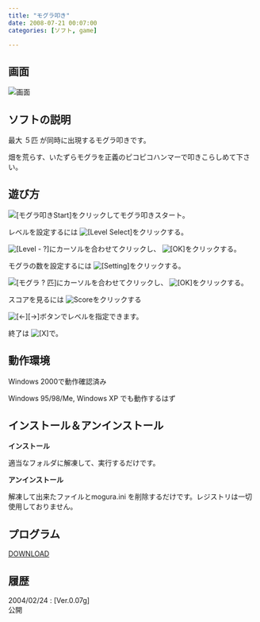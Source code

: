 ```yaml
---
title: "モグラ叩き"
date: 2008-07-21 00:07:00
categories: [ソフト, game]

---
```


## 画面


![画面][1] 

 [1]: /images/mogura.jpg

## ソフトの説明

最大 ５匹 が同時に出現するモグラ叩きです。
	  
畑を荒らす、いたずらモグラを正義のピコピコハンマーで叩きこらしめて下さい。 

## 遊び方

 ![[モグラ叩きStart]][2]をクリックしてモグラ叩きスタート。
	  
レベルを設定するには  ![[Level Select]][3]をクリックする。
	  
 ![[Level - ?]][4]にカーソルを合わせてクリックし、 ![[OK]][5]をクリックする。 

 [2]: /images/mog_st.gif
 [3]: /images/mog_lvs.gif
 [4]: /images/mog_lv.gif
 [5]: /images/mog_ok.gif

モグラの数を設定するには  ![[Setting]][6]をクリックする。
	  
 ![[モグラ ? 匹]][7]にカーソルを合わせてクリックし、 ![[OK]][5]をクリックする。 

 [6]: /images/mog_set.gif
 [7]: /images/mog_mog.gif

スコアを見るには  ![Score][8]をクリックする
	  
 ![[←][→]][9]ボタンでレベルを指定できます。 

 [8]: /images/mog_sc.gif
 [9]: /images/mog_lr.gif

終了は ![[X]][10]で。 

 [10]: /images/x.gif

## 動作環境

Windows 2000で動作確認済み
	  
Windows 95/98/Me, Windows XP でも動作するはず
  


## インストール＆アンインストール

**インストール**
	  
適当なフォルダに解凍して、実行するだけです。
  


**アンインストール**
	  
解凍して出来たファイルとmogura.ini を削除するだけです。レジストリは一切使用しておりません。 

## プログラム

[DOWNLOAD][11]
  


 [11]: /soft/game/mogu107g.lzh "mogu107g.lzh"

## 履歴

2004/02/24
: [Ver.0.07g]<br />公開

